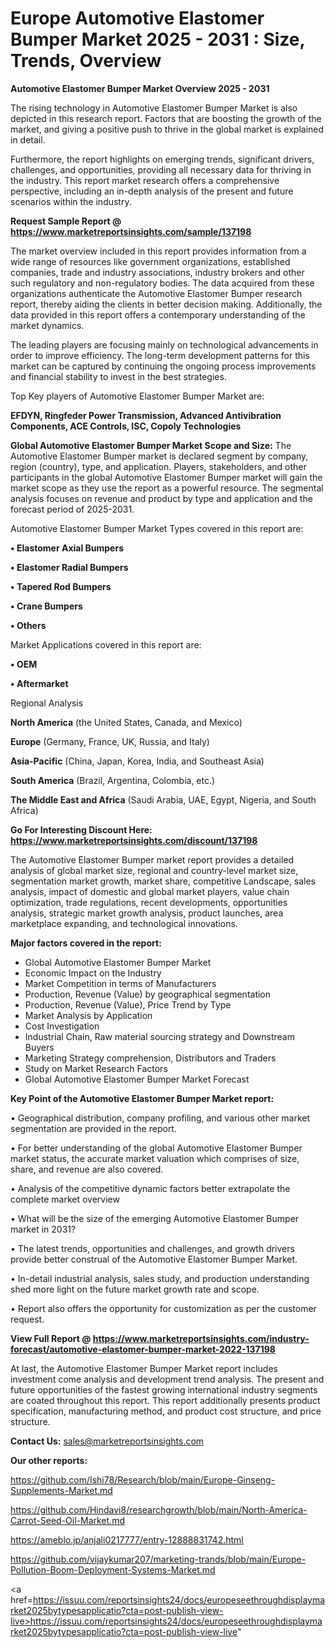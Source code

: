  # Europe Automotive Elastomer Bumper Market 2025 - 2031 : Size, Trends, Overview

<Strong> Automotive Elastomer Bumper Market Overview 2025 - 2031</strong>

The rising technology in Automotive Elastomer Bumper Market is also depicted in this research report. Factors that are boosting the growth of the market, and giving a positive push to thrive in the global market is explained in detail.

Furthermore, the report highlights on emerging trends, significant drivers, challenges, and opportunities, providing all necessary data for thriving in the industry. This report market research offers a comprehensive perspective, including an in-depth analysis of the present and future scenarios within the industry.

<strong>Request Sample Report @ <a href=https://www.marketreportsinsights.com/sample/137198>https://www.marketreportsinsights.com/sample/137198</a></strong>

The market overview included in this report provides information from a wide range of resources like government organizations, established companies, trade and industry associations, industry brokers and other such regulatory and non-regulatory bodies. The data acquired from these organizations authenticate the Automotive Elastomer Bumper research report, thereby aiding the clients in better decision making. Additionally, the data provided in this report offers a contemporary understanding of the market dynamics.

The leading players are focusing mainly on technological advancements in order to improve efficiency. The long-term development patterns for this market can be captured by continuing the ongoing process improvements and financial stability to invest in the best strategies.

Top Key players of Automotive Elastomer Bumper Market are:

<strong>EFDYN, Ringfeder Power Transmission, Advanced Antivibration Components, ACE Controls, ISC, Copoly Technologies</strong>

<strong><b>Global Automotive Elastomer Bumper Market Scope and Size:</b></strong>
The Automotive Elastomer Bumper market is declared segment by company, region (country), type, and application. Players, stakeholders, and other participants in the global Automotive Elastomer Bumper market will gain the market scope as they use the report as a powerful resource. The segmental analysis focuses on revenue and product by type and application and the forecast period of 2025-2031.

Automotive Elastomer Bumper Market Types covered in this report are:

<strong>• Elastomer Axial Bumpers

• Elastomer Radial Bumpers

• Tapered Rod Bumpers

• Crane Bumpers

• Others</strong>

Market Applications covered in this report are:

<strong>• OEM

• Aftermarket</strong> 

Regional Analysis

<strong>North America</strong> (the United States, Canada, and Mexico)

<strong>Europe</strong> (Germany, France, UK, Russia, and Italy)

<strong>Asia-Pacific</strong> (China, Japan, Korea, India, and Southeast Asia)

<strong>South America</strong> (Brazil, Argentina, Colombia, etc.)

<strong>The Middle East and Africa</strong> (Saudi Arabia, UAE, Egypt, Nigeria, and South Africa)

<strong>Go For Interesting Discount Here: <a href=https://www.marketreportsinsights.com/discount/137198>https://www.marketreportsinsights.com/discount/137198</a></strong>

The Automotive Elastomer Bumper market report provides a detailed analysis of global market size, regional and country-level market size, segmentation market growth, market share, competitive Landscape, sales analysis, impact of domestic and global market players, value chain optimization, trade regulations, recent developments, opportunities analysis, strategic market growth analysis, product launches, area marketplace expanding, and technological innovations.

<strong><b>Major factors covered in the report:</b></strong>
<ul>
  <li>Global Automotive Elastomer Bumper Market </li>
  <li>Economic Impact on the Industry</li>
  <li>Market Competition in terms of Manufacturers</li>
  <li>Production, Revenue (Value) by geographical segmentation</li>
  <li>Production, Revenue (Value), Price Trend by Type</li>
  <li>Market Analysis by Application</li>
  <li>Cost Investigation</li>
  <li>Industrial Chain, Raw material sourcing strategy and Downstream Buyers</li>
  <li>Marketing Strategy comprehension, Distributors and Traders</li>
  <li>Study on Market Research Factors</li>
  <li>Global Automotive Elastomer Bumper Market Forecast</li>
</ul>

<strong><b>Key Point of the Automotive Elastomer Bumper Market report:</b></strong>

• Geographical distribution, company profiling, and various other market segmentation are provided in the report.

• For better understanding of the global Automotive Elastomer Bumper market status, the accurate market valuation which comprises of size, share, and revenue are also covered.

• Analysis of the competitive dynamic factors better extrapolate the complete market overview

• What will be the size of the emerging Automotive Elastomer Bumper market in 2031?

• The latest trends, opportunities and challenges, and growth drivers provide better construal of the Automotive Elastomer Bumper Market.

• In-detail industrial analysis, sales study, and production understanding shed more light on the future market growth rate and scope.

• Report also offers the opportunity for customization as per the customer request.

<strong><b>View Full Report @ <a href=https://www.marketreportsinsights.com/industry-forecast/automotive-elastomer-bumper-market-2022-137198>https://www.marketreportsinsights.com/industry-forecast/automotive-elastomer-bumper-market-2022-137198</a></b></strong>


At last, the Automotive Elastomer Bumper Market report includes investment come analysis and development trend analysis. The present and future opportunities of the fastest growing international industry segments are coated throughout this report. This report additionally presents product specification, manufacturing method, and product cost structure, and price structure.

<strong>Contact Us:</strong>
sales@marketreportsinsights.com

<strong>Our other reports:</strong>

<a href=https://github.com/Ishi78/Research/blob/main/Europe-Ginseng-Supplements-Market.md>https://github.com/Ishi78/Research/blob/main/Europe-Ginseng-Supplements-Market.md</a>

<a href=https://github.com/Hindavi8/researchgrowth/blob/main/North-America-Carrot-Seed-Oil-Market.md>https://github.com/Hindavi8/researchgrowth/blob/main/North-America-Carrot-Seed-Oil-Market.md</a>

<a href=https://ameblo.jp/anjali0217777/entry-12888831742.html>https://ameblo.jp/anjali0217777/entry-12888831742.html</a>

<a href=https://github.com/vijaykumar207/marketing-trands/blob/main/Europe-Pollution-Boom-Deployment-Systems-Market.md>https://github.com/vijaykumar207/marketing-trands/blob/main/Europe-Pollution-Boom-Deployment-Systems-Market.md</a>

<a href=https://issuu.com/reportsinsights24/docs/europeseethroughdisplaymarket2025bytypesapplicatio?cta=post-publish-view-live>https://issuu.com/reportsinsights24/docs/europeseethroughdisplaymarket2025bytypesapplicatio?cta=post-publish-view-live</a>"

